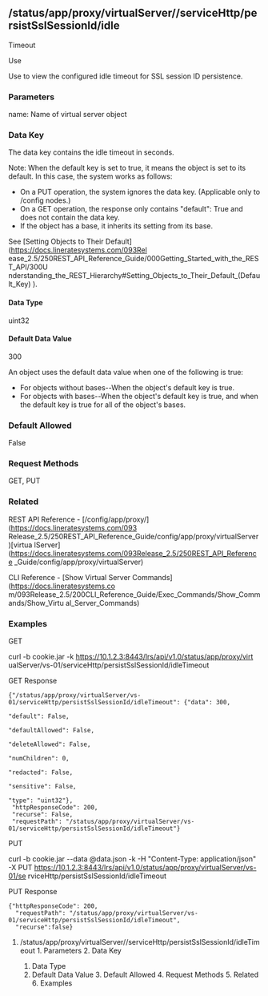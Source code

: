 ## /status/app/proxy/virtualServer/<name>/serviceHttp/persistSslSessionId/idle
Timeout

Use

Use to view the configured idle timeout for SSL session ID persistence.

### Parameters

name: Name of virtual server object

### Data Key

The data key contains the idle timeout in seconds.

Note: When the default key is set to true, it means the object is set to its
default. In this case, the system works as follows:

  * On a PUT operation, the system ignores the data key. (Applicable only to /config nodes.)
  * On a GET operation, the response only contains "default": True and does not contain the data key.
  * If the object has a base, it inherits its setting from its base.

See [Setting Objects to Their Default](https://docs.lineratesystems.com/093Rel
ease_2.5/250REST_API_Reference_Guide/000Getting_Started_with_the_REST_API/300U
nderstanding_the_REST_Hierarchy#Setting_Objects_to_Their_Default_(Default_Key)
).

#### Data Type

uint32

#### Default Data Value

300

An object uses the default data value when one of the following is true:

  * For objects without bases--When the object's default key is true.
  * For objects with bases--When the object's default key is true, and when the default key is true for all of the object's bases.

### Default Allowed

False

### Request Methods

GET, PUT

### Related

REST API Reference - [/config/app/proxy/](https://docs.lineratesystems.com/093
Release_2.5/250REST_API_Reference_Guide/config/app/proxy/virtualServer)[virtua
lServer](https://docs.lineratesystems.com/093Release_2.5/250REST_API_Reference
_Guide/config/app/proxy/virtualServer)

CLI Reference - [Show Virtual Server Commands](https://docs.lineratesystems.co
m/093Release_2.5/200CLI_Reference_Guide/Exec_Commands/Show_Commands/Show_Virtu
al_Server_Commands)

### Examples

GET

curl -b cookie.jar -k https://10.1.2.3:8443/lrs/api/v1.0/status/app/proxy/virt
ualServer/vs-01/serviceHttp/persistSslSessionId/idleTimeout

GET Response

    
    
    {"/status/app/proxy/virtualServer/vs-01/serviceHttp/persistSslSessionId/idleTimeout": {"data": 300,
                                                                                            "default": False,
                                                                                            "defaultAllowed": False,
                                                                                            "deleteAllowed": False,
                                                                                            "numChildren": 0,
                                                                                            "redacted": False,
                                                                                            "sensitive": False,
                                                                                            "type": "uint32"},
     "httpResponseCode": 200,
     "recurse": False,
     "requestPath": "/status/app/proxy/virtualServer/vs-01/serviceHttp/persistSslSessionId/idleTimeout"}
    

PUT

curl -b cookie.jar --data @data.json -k -H "Content-Type: application/json" -X
PUT https://10.1.2.3:8443/lrs/api/v1.0/status/app/proxy/virtualServer/vs-01/se
rviceHttp/persistSslSessionId/idleTimeout

PUT Response

    
    
    {"httpResponseCode": 200,
      "requestPath": "/status/app/proxy/virtualServer/vs-01/serviceHttp/persistSslSessionId/idleTimeout",
      "recurse":false}

  1. /status/app/proxy/virtualServer/<name>/serviceHttp/persistSslSessionId/idleTimeout
    1. Parameters
    2. Data Key
      1. Data Type
      2. Default Data Value
    3. Default Allowed
    4. Request Methods
    5. Related
    6. Examples


